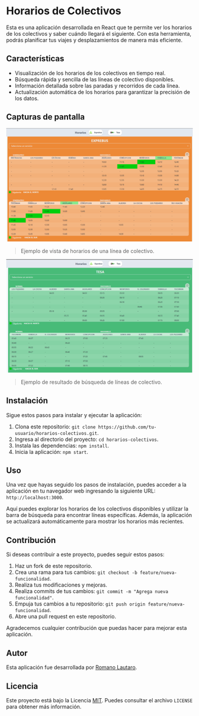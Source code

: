 # Horarios de Colectivos

Esta es una aplicación desarrollada en React que te permite ver los horarios de los colectivos y saber cuándo llegará el siguiente. Con esta herramienta, podrás planificar tus viajes y desplazamientos de manera más eficiente.

## Características

- Visualización de los horarios de los colectivos en tiempo real.
- Búsqueda rápida y sencilla de las líneas de colectivo disponibles.
- Información detallada sobre las paradas y recorridos de cada línea.
- Actualización automática de los horarios para garantizar la precisión de los datos.

## Capturas de pantalla

![Captura de pantalla 1](https://github.com/LautaroRomano/horarios-bus-react/blob/master/public/screenshots/exprebus.png)
> Ejemplo de vista de horarios de una línea de colectivo.

![Captura de pantalla 2](https://github.com/LautaroRomano/horarios-bus-react/blob/master/public/screenshots/tesa.png)
> Ejemplo de resultado de búsqueda de líneas de colectivo.

## Instalación

Sigue estos pasos para instalar y ejecutar la aplicación:

1. Clona este repositorio: `git clone https://github.com/tu-usuario/horarios-colectivos.git`.
2. Ingresa al directorio del proyecto: `cd horarios-colectivos`.
3. Instala las dependencias: `npm install`.
4. Inicia la aplicación: `npm start`.

## Uso

Una vez que hayas seguido los pasos de instalación, puedes acceder a la aplicación en tu navegador web ingresando la siguiente URL: `http://localhost:3000`.

Aquí puedes explorar los horarios de los colectivos disponibles y utilizar la barra de búsqueda para encontrar líneas específicas. Además, la aplicación se actualizará automáticamente para mostrar los horarios más recientes.

## Contribución

Si deseas contribuir a este proyecto, puedes seguir estos pasos:

1. Haz un fork de este repositorio.
2. Crea una rama para tus cambios: `git checkout -b feature/nueva-funcionalidad`.
3. Realiza tus modificaciones y mejoras.
4. Realiza commits de tus cambios: `git commit -m "Agrega nueva funcionalidad"`.
5. Empuja tus cambios a tu repositorio: `git push origin feature/nueva-funcionalidad`.
6. Abre una pull request en este repositorio.

Agradecemos cualquier contribución que puedas hacer para mejorar esta aplicación.

## Autor

Esta aplicación fue desarrollada por [Romano Lautaro]([https://github.com/tu-usuario](https://github.com/LautaroRomano)).

## Licencia

Este proyecto está bajo la Licencia [MIT](LICENSE). Puedes consultar el archivo `LICENSE` para obtener más información.
